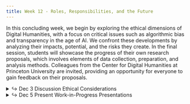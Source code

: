 ```yaml
---
title: Week 12 - Roles, Responsibilities, and the Future
---
```

In this concluding week, we begin by exploring the ethical dimensions of Digital Humanities, with a focus on critical issues such as algorithmic bias and transparency in the age of AI. We confront these developments by analyzing their impacts, potential, and the risks they create. In the final session, students will showcase the progress of their own research proposals, which involves elements of data collection, preparation, and analysis methods. Colleagues from the Center for Digital Humanities at Princeton University are invited, providing an opportunity for everyone to gain feedback on their proposals.

<details>
  <summary class="session-summary">
    <span class="arrow">↪</span>
    <span class="date-label">Dec 3</span>
    <span class="label label-blue">Discussion</span>
    <span class="session-title">Ethical Considerations</span>
  </summary>
  <div markdown="1">
- Slides (_coming soon!_)
<!-- - Pre-Class Reflection (<span style="color: #FA795A;">no Perusall annotations required!</span>) -->
<!-- - [Presner, Todd, et al. _Digital Humanities Manifesto 2.0_.](https://app.perusall.com/courses/introdh24/presner-et-al-2009-digital-humanities-manifesto-2-0) 2009, pp. 1–15. -->
<!-- - [Catherine D'Ignazio, Lauren Klein, _Data Feminism: What Does Feminist Data Science Look Like?_](https://www.youtube.com/watch?v=guIxU_hK4aY) LSE Online Event. Chair: Fiona Steele. 2021. YouTube. -->
<!-- - **Post your reflection in the** <a href="https://introtodh-fall2024.slack.com/archives/C07JYA7QTM0" style="color: #ee6374;">**#reflections** </a>**channel on Slack** <a style="color: #ee6374;">**no later than 11:59PM on the day before our class.**</a> -->


  <!-- - [Listen to this podcast episode of _Tech Won't Save Us_](https://www.techwontsave.us/episode/163_chatgpt_is_not_intelligent_w_emily_m_bender), where Emily Bender (Professor in the Department of Linguistics at the University of Washington and the Faculty Director of the Computational Linguistics Master's Program) discusses what it means to say that ChatGPT is a "stochastic parrot".
  <iframe style="border-radius:12px" src="https://open.spotify.com/embed/episode/2ILGlkAXAt4xfuKHwIV2on?utm_source=generator" width="100%" height="152" frameBorder="0" allowfullscreen="" allow="autoplay; clipboard-write; encrypted-media; fullscreen; picture-in-picture" loading="lazy"></iframe> -->
  
</div>
</details>

<details>
  <summary class="session-summary">
    <span class="arrow">↪</span>
    <span class="date-label">Dec 5</span>
    <span class="label label-green">Present</span>
    <span class="session-title">Work-in-Progress Presentations</span>
  </summary>
  <div markdown="1">
- Slides (_coming soon!_)
</div>
</details>